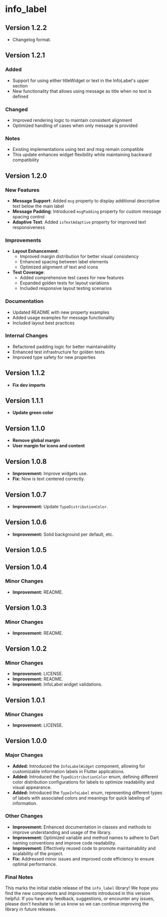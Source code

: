 # info_label

## Version 1.2.2
- Changelog format.
  
## Version 1.2.1

### Added
- Support for using either titleWidget or text in the InfoLabel's upper section
- New functionality that allows using message as title when no text is defined

### Changed
- Improved rendering logic to maintain consistent alignment
- Optimized handling of cases when only message is provided

### Notes
- Existing implementations using text and msg remain compatible
- This update enhances widget flexibility while maintaining backward compatibility

## Version 1.2.0

### New Features
- **Message Support**: Added `msg` property to display additional descriptive text below the main label
- **Message Padding**: Introduced `msgPadding` property for custom message spacing control
- **Adaptive Text**: Added `isTextAdaptive` property for improved text responsiveness

### Improvements
- **Layout Enhancement**:
    - Improved margin distribution for better visual consistency
    - Enhanced spacing between label elements
    - Optimized alignment of text and icons
- **Test Coverage**:
    - Added comprehensive test cases for new features
    - Expanded golden tests for layout variations
    - Included responsive layout testing scenarios

### Documentation
- Updated README with new property examples
- Added usage examples for message functionality
- Included layout best practices

### Internal Changes
- Refactored padding logic for better maintainability
- Enhanced test infrastructure for golden tests
- Improved type safety for new properties

## Version 1.1.2
- **Fix dev imports**

## Version 1.1.1
- **Update green color**

## Version 1.1.0
- **Remove global margin**
- **User margin for icons and content**

## Version 1.0.8
- **Improvement:** Improve widgets use.
- **Fix:** Now is text centered correctly.

## Version 1.0.7
- **Improvement:** Update `TypeDistributionColor`.

## Version 1.0.6
- **Improvement:** Solid background per default, etc.

## Version 1.0.5
## Version 1.0.4
### Minor Changes
- **Improvement:** README.

## Version 1.0.3
### Minor Changes
- **Improvement:** README.


## Version 1.0.2
### Minor Changes

- **Improvement:** LICENSE.
- **Improvement:** README.
- **Improvement:** InfoLabel widget validations.


## Version 1.0.1
### Minor Changes

- **Improvement:** LICENSE.


## Version 1.0.0
### Major Changes

- **Added:** Introduced the `InfoLabelWidget` component, allowing for customizable information labels in Flutter applications.
- **Added:** Introduced the `TypeDistributionColor` enum, defining different color distribution configurations for labels to optimize readability and visual appearance.
- **Added:** Introduced the `TypeInfoLabel` enum, representing different types of labels with associated colors and meanings for quick labeling of information.

### Other Changes

- **Improvement:** Enhanced documentation in classes and methods to improve understanding and usage of the library.
- **Improvement:** Optimized variable and method names to adhere to Dart naming conventions and improve code readability.
- **Improvement:** Effectively reused code to promote maintainability and scalability of the project.
- **Fix:** Addressed minor issues and improved code efficiency to ensure optimal performance.

### Final Notes

This marks the initial stable release of the `info_label` library! We hope you find the new components and improvements introduced in this version helpful. If you have any feedback, suggestions, or encounter any issues, please don't hesitate to let us know so we can continue improving the library in future releases.

